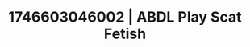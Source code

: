 ---
categories:
- Cosmic sensuality
- AI-generated
- Deep intimacy
- Fantasy kink
- Hidden desires
- ASMR
- Bi-curious stories
- Cosplay
image: /assets/images/1746603046002.jpg
layout: post
seo:
  description: Featured content with exclusive ABDL Play, Scat Fetish. HD images available.
  keywords: ABDL Play, Scat Fetish
  og_image: /assets/images/1746603046002.jpg
  schema_type: VisualArtwork
tags:
- '#1746603046002'
- Scat Fetish
- ABDL Play
title: 1746603046002 | ABDL Play Scat Fetish
---